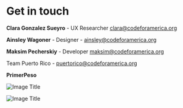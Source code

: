 # Get in touch

**Clara Gonzalez Sueyro** - UX Researcher clara@codeforamerica.org

**Ainsley Wagoner** - Designer -
ainsley@codeforamerica.org

**Maksim Pecherskiy** - Developer
maksim@codeforamerica.org

Team Puerto Rico -
puertorico@codeforamerica.org


**PrimerPeso**


![Image Title](http://cl.ly/XljC/primerpeso.jpg)


![Image Title](http://cl.ly/XlPW/IMG_2317.jpg)

